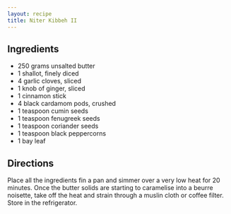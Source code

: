 ```yaml
---
layout: recipe
title: Niter Kibbeh II
---
```


## Ingredients

* 250 grams unsalted butter
* 1 shallot, finely diced
* 4 garlic cloves, sliced
* 1 knob of ginger, sliced
* 1 cinnamon stick
* 4 black cardamom pods, crushed
* 1 teaspoon cumin seeds
* 1 teaspoon fenugreek seeds
* 1 teaspoon coriander seeds
* 1 teaspoon black peppercorns
* 1 bay leaf 

## Directions

Place all the ingredients fin a pan and simmer over a very low heat for 20 minutes. Once the butter solids are starting to caramelise into a beurre noisette, take off the heat and strain through a muslin cloth or coffee filter. Store in the refrigerator.
